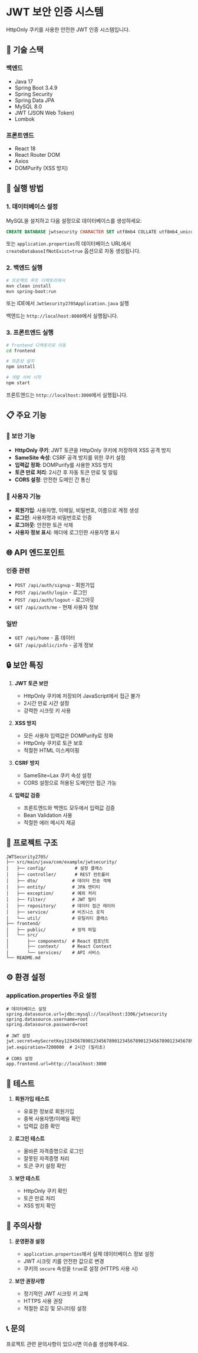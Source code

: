 # JWT 보안 인증 시스템

HttpOnly 쿠키를 사용한 안전한 JWT 인증 시스템입니다.

## 🔧 기술 스택

### 백엔드
- Java 17
- Spring Boot 3.4.9
- Spring Security
- Spring Data JPA
- MySQL 8.0
- JWT (JSON Web Token)
- Lombok

### 프론트엔드
- React 18
- React Router DOM
- Axios
- DOMPurify (XSS 방지)

## 🚀 실행 방법

### 1. 데이터베이스 설정

MySQL을 설치하고 다음 설정으로 데이터베이스를 생성하세요:

```sql
CREATE DATABASE jwtsecurity CHARACTER SET utf8mb4 COLLATE utf8mb4_unicode_ci;
```

또는 `application.properties`의 데이터베이스 URL에서 `createDatabaseIfNotExist=true` 옵션으로 자동 생성됩니다.

### 2. 백엔드 실행

```bash
# 프로젝트 루트 디렉토리에서
mvn clean install
mvn spring-boot:run
```

또는 IDE에서 `JwtSecurity2705Application.java` 실행

백엔드는 `http://localhost:8080`에서 실행됩니다.

### 3. 프론트엔드 실행

```bash
# frontend 디렉토리로 이동
cd frontend

# 의존성 설치
npm install

# 개발 서버 시작
npm start
```

프론트엔드는 `http://localhost:3000`에서 실행됩니다.

## 📋 주요 기능

### 🔐 보안 기능
- **HttpOnly 쿠키**: JWT 토큰을 HttpOnly 쿠키에 저장하여 XSS 공격 방지
- **SameSite 속성**: CSRF 공격 방지를 위한 쿠키 설정
- **입력값 정화**: DOMPurify를 사용한 XSS 방지
- **토큰 만료 처리**: 2시간 후 자동 토큰 만료 및 알림
- **CORS 설정**: 안전한 도메인 간 통신

### 📱 사용자 기능
- **회원가입**: 사용자명, 이메일, 비밀번호, 이름으로 계정 생성
- **로그인**: 사용자명과 비밀번호로 인증
- **로그아웃**: 안전한 토큰 삭제
- **사용자 정보 표시**: 헤더에 로그인한 사용자명 표시

## 🌐 API 엔드포인트

### 인증 관련
- `POST /api/auth/signup` - 회원가입
- `POST /api/auth/login` - 로그인
- `POST /api/auth/logout` - 로그아웃
- `GET /api/auth/me` - 현재 사용자 정보

### 일반
- `GET /api/home` - 홈 데이터
- `GET /api/public/info` - 공개 정보

## 🔒 보안 특징

1. **JWT 토큰 보안**
   - HttpOnly 쿠키에 저장되어 JavaScript에서 접근 불가
   - 2시간 만료 시간 설정
   - 강력한 시크릿 키 사용

2. **XSS 방지**
   - 모든 사용자 입력값은 DOMPurify로 정화
   - HttpOnly 쿠키로 토큰 보호
   - 적절한 HTML 이스케이핑

3. **CSRF 방지**
   - SameSite=Lax 쿠키 속성 설정
   - CORS 설정으로 허용된 도메인만 접근 가능

4. **입력값 검증**
   - 프론트엔드와 백엔드 모두에서 입력값 검증
   - Bean Validation 사용
   - 적절한 에러 메시지 제공

## 📁 프로젝트 구조

```
JWTSecurity2705/
├── src/main/java/com/example/jwtsecurity/
│   ├── config/           # 설정 클래스
│   ├── controller/       # REST 컨트롤러
│   ├── dto/             # 데이터 전송 객체
│   ├── entity/          # JPA 엔티티
│   ├── exception/       # 예외 처리
│   ├── filter/          # JWT 필터
│   ├── repository/      # 데이터 접근 레이어
│   ├── service/         # 비즈니스 로직
│   └── util/            # 유틸리티 클래스
├── frontend/
│   ├── public/          # 정적 파일
│   └── src/
│       ├── components/  # React 컴포넌트
│       ├── context/     # React Context
│       └── services/    # API 서비스
└── README.md
```

## ⚙️ 환경 설정

### application.properties 주요 설정

```properties
# 데이터베이스 설정
spring.datasource.url=jdbc:mysql://localhost:3306/jwtsecurity
spring.datasource.username=root
spring.datasource.password=root

# JWT 설정
jwt.secret=mySecretKey12345678901234567890123456789012345678901234567890
jwt.expiration=7200000  # 2시간 (밀리초)

# CORS 설정
app.frontend.url=http://localhost:3000
```

## 🧪 테스트

1. **회원가입 테스트**
   - 유효한 정보로 회원가입
   - 중복 사용자명/이메일 확인
   - 입력값 검증 확인

2. **로그인 테스트**
   - 올바른 자격증명으로 로그인
   - 잘못된 자격증명 처리
   - 토큰 쿠키 설정 확인

3. **보안 테스트**
   - HttpOnly 쿠키 확인
   - 토큰 만료 처리
   - XSS 방지 확인

## 🚨 주의사항

1. **운영환경 설정**
   - `application.properties`에서 실제 데이터베이스 정보 설정
   - JWT 시크릿 키를 안전한 값으로 변경
   - 쿠키의 `secure` 속성을 `true`로 설정 (HTTPS 사용 시)

2. **보안 권장사항**
   - 정기적인 JWT 시크릿 키 교체
   - HTTPS 사용 권장
   - 적절한 로깅 및 모니터링 설정

## 📞 문의

프로젝트 관련 문의사항이 있으시면 이슈를 생성해주세요.
